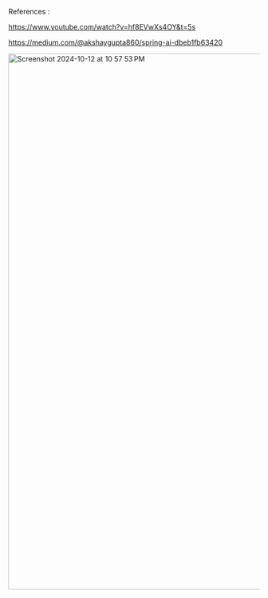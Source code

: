 References : 

https://www.youtube.com/watch?v=hf8EVwXs4OY&t=5s

https://medium.com/@akshaygupta860/spring-ai-dbeb1fb63420

<img width="1074" alt="Screenshot 2024-10-12 at 10 57 53 PM" src="https://github.com/user-attachments/assets/55752920-4f32-4889-a293-2348e9c1df00">
